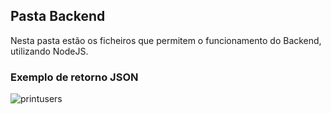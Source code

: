 ## Pasta Backend

Nesta pasta estão os ficheiros que permitem o funcionamento do Backend, utilizando NodeJS.

### Exemplo de retorno JSON

![printusers](https://user-images.githubusercontent.com/37108136/54474644-2ecd5b00-47df-11e9-9d64-58a8c50b9d92.png)
